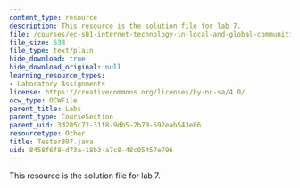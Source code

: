 ```yaml
---
content_type: resource
description: This resource is the solution file for lab 7.
file: /courses/ec-s01-internet-technology-in-local-and-global-communities-spring-2005-summer-2005/8458f6f8d73a18b3a7c848c05457e796_TesterB07.java
file_size: 538
file_type: text/plain
hide_download: true
hide_download_original: null
learning_resource_types:
- Laboratory Assignments
license: https://creativecommons.org/licenses/by-nc-sa/4.0/
ocw_type: OCWFile
parent_title: Labs
parent_type: CourseSection
parent_uid: 3d205c72-31f8-9db5-2b70-692eab543e86
resourcetype: Other
title: TesterB07.java
uid: 8458f6f8-d73a-18b3-a7c8-48c05457e796
---
```

This resource is the solution file for lab 7.